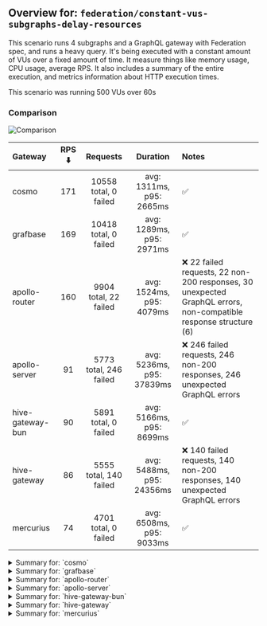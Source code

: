 ## Overview for: `federation/constant-vus-subgraphs-delay-resources`


This scenario runs 4 subgraphs and a GraphQL gateway with Federation spec, and runs a heavy query. It's being executed with a constant amount of VUs over a fixed amount of time. It measure things like memory usage, CPU usage, average RPS. It also includes a summary of the entire execution, and metrics information about HTTP execution times.


This scenario was running 500 VUs over 60s


### Comparison


<img src="https://imagedelivery.net/KYe9TScr4TldYHA48pczVg/025115b1-7e00-47ed-c4b6-e2551c354000/public" alt="Comparison" />


| Gateway          | RPS ⬇️ |        Requests        |         Duration          | Notes                                                                                                           |
| :--------------- | :----: | :--------------------: | :-----------------------: | :-------------------------------------------------------------------------------------------------------------- |
| cosmo            |  171   | 10558 total, 0 failed  | avg: 1311ms, p95: 2665ms  | ✅                                                                                                               |
| grafbase         |  169   | 10418 total, 0 failed  | avg: 1289ms, p95: 2971ms  | ✅                                                                                                               |
| apollo-router    |  160   | 9904 total, 22 failed  | avg: 1524ms, p95: 4079ms  | ❌ 22 failed requests, 22 non-200 responses, 30 unexpected GraphQL errors, non-compatible response structure (6) |
| apollo-server    |   91   | 5773 total, 246 failed | avg: 5236ms, p95: 37839ms | ❌ 246 failed requests, 246 non-200 responses, 246 unexpected GraphQL errors                                     |
| hive-gateway-bun |   90   |  5891 total, 0 failed  | avg: 5166ms, p95: 8699ms  | ✅                                                                                                               |
| hive-gateway     |   86   | 5555 total, 140 failed | avg: 5488ms, p95: 24356ms | ❌ 140 failed requests, 140 non-200 responses, 140 unexpected GraphQL errors                                     |
| mercurius        |   74   |  4701 total, 0 failed  | avg: 6508ms, p95: 9033ms  | ✅                                                                                                               |



<details>
  <summary>Summary for: `cosmo`</summary>

  **K6 Output**




```
     ✓ response code was 200
     ✓ no graphql errors
     ✓ valid response structure

     █ setup

     checks.........................: 100.00% ✓ 31614      ✗ 0    
     data_received..................: 927 MB  15 MB/s
     data_sent......................: 13 MB   204 kB/s
     http_req_blocked...............: avg=2.78ms   min=1.75µs  med=3.98µs   max=2.78s  p(90)=6.53µs   p(95)=170.37µs
     http_req_connecting............: avg=2.4ms    min=0s      med=0s       max=2.78s  p(90)=0s       p(95)=0s      
     http_req_duration..............: avg=1.31s    min=3.4ms   med=1.23s    max=8.11s  p(90)=2.26s    p(95)=2.66s   
       { expected_response:true }...: avg=1.31s    min=3.4ms   med=1.23s    max=8.11s  p(90)=2.26s    p(95)=2.66s   
     http_req_failed................: 0.00%   ✓ 0          ✗ 10558
     http_req_receiving.............: avg=286.21ms min=32.16µs med=107.34µs max=8.01s  p(90)=1.16s    p(95)=1.44s   
     http_req_sending...............: avg=36.99ms  min=8.4µs   med=19.91µs  max=4.38s  p(90)=307.33µs p(95)=27.72ms 
     http_req_tls_handshaking.......: avg=0s       min=0s      med=0s       max=0s     p(90)=0s       p(95)=0s      
     http_req_waiting...............: avg=987.6ms  min=3.29ms  med=972.71ms max=3.82s  p(90)=1.71s    p(95)=1.95s   
     http_reqs......................: 10558   171.90821/s
     iteration_duration.............: avg=2.83s    min=25.8ms  med=2.55s    max=13.32s p(90)=5.23s    p(95)=6.21s   
     iterations.....................: 10538   171.582565/s
     vus............................: 260     min=260      max=500
     vus_max........................: 500     min=500      max=500
```


**Performance Overview**


<img src="https://imagedelivery.net/KYe9TScr4TldYHA48pczVg/360d499b-b26d-4951-3391-1e7b08f45800/public" alt="Performance Overview" />


**Subgraphs Overview**


<img src="https://imagedelivery.net/KYe9TScr4TldYHA48pczVg/7ac1428b-49b7-4166-f394-52be16939300/public" alt="Subgraphs Overview" />


**HTTP Overview**


<img src="https://imagedelivery.net/KYe9TScr4TldYHA48pczVg/07f73381-931b-4dfa-a42f-c4e5d5b75a00/public" alt="HTTP Overview" />


  </details>

<details>
  <summary>Summary for: `grafbase`</summary>

  **K6 Output**




```
     ✓ response code was 200
     ✓ no graphql errors
     ✓ valid response structure

     █ setup

     checks.........................: 100.00% ✓ 31194      ✗ 0    
     data_received..................: 916 MB  15 MB/s
     data_sent......................: 12 MB   201 kB/s
     http_req_blocked...............: avg=3.87ms   min=1.42µs  med=3.39µs   max=2.96s  p(90)=5.5µs    p(95)=163.85µs
     http_req_connecting............: avg=3.27ms   min=0s      med=0s       max=2.96s  p(90)=0s       p(95)=0s      
     http_req_duration..............: avg=1.28s    min=3.06ms  med=1.07s    max=5.97s  p(90)=2.53s    p(95)=2.97s   
       { expected_response:true }...: avg=1.28s    min=3.06ms  med=1.07s    max=5.97s  p(90)=2.53s    p(95)=2.97s   
     http_req_failed................: 0.00%   ✓ 0          ✗ 10418
     http_req_receiving.............: avg=368.87ms min=32.48µs med=83.86µs  max=4.71s  p(90)=1.43s    p(95)=2s      
     http_req_sending...............: avg=37.48ms  min=7.96µs  med=15.3µs   max=4.47s  p(90)=245.38µs p(95)=29.44ms 
     http_req_tls_handshaking.......: avg=0s       min=0s      med=0s       max=0s     p(90)=0s       p(95)=0s      
     http_req_waiting...............: avg=882.27ms min=2.99ms  med=818.89ms max=3.36s  p(90)=1.59s    p(95)=1.92s   
     http_reqs......................: 10418   169.562451/s
     iteration_duration.............: avg=2.86s    min=35.43ms med=2.5s     max=12.48s p(90)=5.54s    p(95)=6.51s   
     iterations.....................: 10398   169.236933/s
     vus............................: 222     min=222      max=500
     vus_max........................: 500     min=500      max=500
```


**Performance Overview**


<img src="https://imagedelivery.net/KYe9TScr4TldYHA48pczVg/f4489df8-3c30-4fc1-57b0-8870c66f7200/public" alt="Performance Overview" />


**Subgraphs Overview**


<img src="https://imagedelivery.net/KYe9TScr4TldYHA48pczVg/d5d6d4d5-082c-4ff6-93db-2f15b6c40900/public" alt="Subgraphs Overview" />


**HTTP Overview**


<img src="https://imagedelivery.net/KYe9TScr4TldYHA48pczVg/24bc7f01-0a75-42fd-29f0-c87733bded00/public" alt="HTTP Overview" />


  </details>

<details>
  <summary>Summary for: `apollo-router`</summary>

  **K6 Output**




```
     ✗ response code was 200
      ↳  99% — ✓ 9862 / ✗ 22
     ✗ no graphql errors
      ↳  99% — ✓ 9854 / ✗ 30
     ✗ valid response structure
      ↳  99% — ✓ 9856 / ✗ 6

     █ setup

     checks.........................: 99.80% ✓ 29572      ✗ 58   
     data_received..................: 867 MB 14 MB/s
     data_sent......................: 12 MB  191 kB/s
     http_req_blocked...............: avg=12.04ms  min=1.42µs  med=3.27µs   max=5.43s  p(90)=5.6µs    p(95)=5.67ms 
     http_req_connecting............: avg=11.16ms  min=0s      med=0s       max=5.43s  p(90)=0s       p(95)=5.04ms 
     http_req_duration..............: avg=1.52s    min=6.71ms  med=1.26s    max=9.11s  p(90)=3.26s    p(95)=4.07s  
       { expected_response:true }...: avg=1.52s    min=6.71ms  med=1.26s    max=9.11s  p(90)=3.26s    p(95)=4.07s  
     http_req_failed................: 0.22%  ✓ 22         ✗ 9882 
     http_req_receiving.............: avg=508.71ms min=0s      med=85.57µs  max=7s     p(90)=1.86s    p(95)=3.23s  
     http_req_sending...............: avg=41.01ms  min=7.86µs  med=14.98µs  max=6.18s  p(90)=731.91µs p(95)=32.36ms
     http_req_tls_handshaking.......: avg=0s       min=0s      med=0s       max=0s     p(90)=0s       p(95)=0s     
     http_req_waiting...............: avg=974.27ms min=6.65ms  med=918.86ms max=5.46s  p(90)=1.8s     p(95)=2.09s  
     http_reqs......................: 9904   160.489229/s
     iteration_duration.............: avg=3.04s    min=23.54ms med=2.67s    max=15.72s p(90)=6.1s     p(95)=7.3s   
     iterations.....................: 9884   160.165139/s
     vus............................: 301    min=301      max=500
     vus_max........................: 500    min=500      max=500
```


**Performance Overview**


<img src="https://imagedelivery.net/KYe9TScr4TldYHA48pczVg/105625d5-15e1-45c9-360d-66631987f900/public" alt="Performance Overview" />


**Subgraphs Overview**


<img src="https://imagedelivery.net/KYe9TScr4TldYHA48pczVg/54b88183-5fd5-4396-17d1-19c416fcc300/public" alt="Subgraphs Overview" />


**HTTP Overview**


<img src="https://imagedelivery.net/KYe9TScr4TldYHA48pczVg/01ec6ced-9a3d-473b-355e-9f1064f8ad00/public" alt="HTTP Overview" />


  </details>

<details>
  <summary>Summary for: `apollo-server`</summary>

  **K6 Output**




```
     ✗ response code was 200
      ↳  95% — ✓ 5507 / ✗ 246
     ✗ no graphql errors
      ↳  95% — ✓ 5507 / ✗ 246
     ✓ valid response structure

     █ setup

     checks.........................: 97.10% ✓ 16521     ✗ 492  
     data_received..................: 486 MB 7.7 MB/s
     data_sent......................: 6.9 MB 109 kB/s
     http_req_blocked...............: avg=3.99ms   min=1.42µs   med=2.84µs   max=113.06ms p(90)=9.55µs   p(95)=48.7ms 
     http_req_connecting............: avg=3.89ms   min=0s       med=0s       max=110.44ms p(90)=0s       p(95)=47.68ms
     http_req_duration..............: avg=5.23s    min=10.94ms  med=2.24s    max=1m0s     p(90)=3.07s    p(95)=37.83s 
       { expected_response:true }...: avg=2.79s    min=10.94ms  med=2.22s    max=59.81s   p(90)=2.79s    p(95)=3.15s  
     http_req_failed................: 4.26%  ✓ 246       ✗ 5527 
     http_req_receiving.............: avg=283.49µs min=0s       med=100.74µs max=63.36ms  p(90)=216.46µs p(95)=457.2µs
     http_req_sending...............: avg=576.27µs min=8.25µs   med=14.29µs  max=88.55ms  p(90)=108.76µs p(95)=1.61ms 
     http_req_tls_handshaking.......: avg=0s       min=0s       med=0s       max=0s       p(90)=0s       p(95)=0s     
     http_req_waiting...............: avg=5.23s    min=10.87ms  med=2.24s    max=1m0s     p(90)=3.07s    p(95)=37.83s 
     http_reqs......................: 5773   91.695624/s
     iteration_duration.............: avg=5.27s    min=135.34ms med=2.26s    max=1m0s     p(90)=3.08s    p(95)=38.28s 
     iterations.....................: 5753   91.377953/s
     vus............................: 109    min=109     max=500
     vus_max........................: 500    min=500     max=500
```


**Performance Overview**


<img src="https://imagedelivery.net/KYe9TScr4TldYHA48pczVg/a82cbb6d-599c-4a68-d7f9-0c17e3e3f500/public" alt="Performance Overview" />


**Subgraphs Overview**


<img src="https://imagedelivery.net/KYe9TScr4TldYHA48pczVg/8b0c86bf-79b0-483e-3475-7b956e83f100/public" alt="Subgraphs Overview" />


**HTTP Overview**


<img src="https://imagedelivery.net/KYe9TScr4TldYHA48pczVg/199c023a-c22e-4983-d11b-ee00c26b2900/public" alt="HTTP Overview" />


  </details>

<details>
  <summary>Summary for: `hive-gateway-bun`</summary>

  **K6 Output**




```
     ✓ response code was 200
     ✓ no graphql errors
     ✓ valid response structure

     █ setup

     checks.........................: 100.00% ✓ 17613     ✗ 0    
     data_received..................: 517 MB  8.0 MB/s
     data_sent......................: 7.0 MB  108 kB/s
     http_req_blocked...............: avg=4.09ms   min=1.91µs   med=4.49µs   max=119.29ms p(90)=14.65µs  p(95)=26.55ms 
     http_req_connecting............: avg=3.97ms   min=0s       med=0s       max=118.94ms p(90)=0s       p(95)=24.53ms 
     http_req_duration..............: avg=5.16s    min=14.6ms   med=4.78s    max=11.78s   p(90)=7.7s     p(95)=8.69s   
       { expected_response:true }...: avg=5.16s    min=14.6ms   med=4.78s    max=11.78s   p(90)=7.7s     p(95)=8.69s   
     http_req_failed................: 0.00%   ✓ 0         ✗ 5891 
     http_req_receiving.............: avg=116.06ms min=40.68µs  med=125.36µs max=3.91s    p(90)=306.52ms p(95)=869.42ms
     http_req_sending...............: avg=3.41ms   min=9.55µs   med=24.05µs  max=1.3s     p(90)=2.2ms    p(95)=18.61ms 
     http_req_tls_handshaking.......: avg=0s       min=0s       med=0s       max=0s       p(90)=0s       p(95)=0s      
     http_req_waiting...............: avg=5.04s    min=14.37ms  med=4.71s    max=11.7s    p(90)=7.55s    p(95)=8.58s   
     http_reqs......................: 5891    90.976784/s
     iteration_duration.............: avg=5.33s    min=309.47ms med=4.88s    max=11.84s   p(90)=7.82s    p(95)=8.95s   
     iterations.....................: 5871    90.667917/s
     vus............................: 194     min=194     max=500
     vus_max........................: 500     min=500     max=500
```


**Performance Overview**


<img src="https://imagedelivery.net/KYe9TScr4TldYHA48pczVg/67d21bb9-e02a-49a1-40d3-ec96752cde00/public" alt="Performance Overview" />


**Subgraphs Overview**


<img src="https://imagedelivery.net/KYe9TScr4TldYHA48pczVg/024d42e4-4e05-4b63-47ab-2b155d126500/public" alt="Subgraphs Overview" />


**HTTP Overview**


<img src="https://imagedelivery.net/KYe9TScr4TldYHA48pczVg/e05b07bc-60ea-4257-aa90-8a3b97ff2100/public" alt="HTTP Overview" />


  </details>

<details>
  <summary>Summary for: `hive-gateway`</summary>

  **K6 Output**




```
     ✗ response code was 200
      ↳  97% — ✓ 5395 / ✗ 140
     ✗ no graphql errors
      ↳  97% — ✓ 5395 / ✗ 140
     ✓ valid response structure

     █ setup

     checks.........................: 98.29% ✓ 16185     ✗ 280  
     data_received..................: 476 MB 7.4 MB/s
     data_sent......................: 6.6 MB 103 kB/s
     http_req_blocked...............: avg=1.51ms   min=1.92µs   med=4.21µs   max=39.49ms  p(90)=14.93µs  p(95)=11.54ms
     http_req_connecting............: avg=1.46ms   min=0s       med=0s       max=35.01ms  p(90)=0s       p(95)=10.84ms
     http_req_duration..............: avg=5.48s    min=13.76ms  med=2.99s    max=1m0s     p(90)=5.05s    p(95)=24.35s 
       { expected_response:true }...: avg=4.07s    min=13.76ms  med=2.96s    max=59.64s   p(90)=4.52s    p(95)=6.29s  
     http_req_failed................: 2.52%  ✓ 140       ✗ 5415 
     http_req_receiving.............: avg=1.2ms    min=0s       med=103.93µs max=242.27ms p(90)=707.31µs p(95)=2.75ms 
     http_req_sending...............: avg=444.67µs min=9.73µs   med=24.91µs  max=108.77ms p(90)=189.35µs p(95)=1.18ms 
     http_req_tls_handshaking.......: avg=0s       min=0s       med=0s       max=0s       p(90)=0s       p(95)=0s     
     http_req_waiting...............: avg=5.48s    min=13.62ms  med=2.99s    max=1m0s     p(90)=5.05s    p(95)=24.35s 
     http_reqs......................: 5555   86.363693/s
     iteration_duration.............: avg=5.56s    min=216.41ms med=3.05s    max=1m0s     p(90)=5.07s    p(95)=24.42s 
     iterations.....................: 5535   86.052753/s
     vus............................: 71     min=71      max=500
     vus_max........................: 500    min=500     max=500
```


**Performance Overview**


<img src="https://imagedelivery.net/KYe9TScr4TldYHA48pczVg/559e13ce-9311-4571-71e8-84fa918b9b00/public" alt="Performance Overview" />


**Subgraphs Overview**


<img src="https://imagedelivery.net/KYe9TScr4TldYHA48pczVg/62fa2da5-f01a-4fdc-44df-f30accb9ec00/public" alt="Subgraphs Overview" />


**HTTP Overview**


<img src="https://imagedelivery.net/KYe9TScr4TldYHA48pczVg/a990fc3a-da01-46e5-8f0f-d554b73b2200/public" alt="HTTP Overview" />


  </details>

<details>
  <summary>Summary for: `mercurius`</summary>

  **K6 Output**




```
     ✓ response code was 200
     ✓ no graphql errors
     ✓ valid response structure

     █ setup

     checks.........................: 100.00% ✓ 14043     ✗ 0    
     data_received..................: 413 MB  6.6 MB/s
     data_sent......................: 5.6 MB  89 kB/s
     http_req_blocked...............: avg=1.86ms   min=1.95µs   med=4.36µs   max=55.25ms p(90)=757.87µs p(95)=20.63ms 
     http_req_connecting............: avg=1.83ms   min=0s       med=0s       max=37.54ms p(90)=431.92µs p(95)=20.26ms 
     http_req_duration..............: avg=6.5s     min=10.88ms  med=6.46s    max=13.92s  p(90)=7.78s    p(95)=9.03s   
       { expected_response:true }...: avg=6.5s     min=10.88ms  med=6.46s    max=13.92s  p(90)=7.78s    p(95)=9.03s   
     http_req_failed................: 0.00%   ✓ 0         ✗ 4701 
     http_req_receiving.............: avg=7.08ms   min=39.75µs  med=107.53µs max=1.36s   p(90)=259.23µs p(95)=611.53µs
     http_req_sending...............: avg=200.54µs min=9.6µs    med=25.04µs  max=25.24ms p(90)=140.63µs p(95)=1.08ms  
     http_req_tls_handshaking.......: avg=0s       min=0s       med=0s       max=0s      p(90)=0s       p(95)=0s      
     http_req_waiting...............: avg=6.5s     min=10.79ms  med=6.46s    max=13.92s  p(90)=7.78s    p(95)=9.03s   
     http_reqs......................: 4701    74.727144/s
     iteration_duration.............: avg=6.58s    min=420.01ms med=6.48s    max=13.93s  p(90)=7.81s    p(95)=9.07s   
     iterations.....................: 4681    74.409224/s
     vus............................: 325     min=325     max=500
     vus_max........................: 500     min=500     max=500
```


**Performance Overview**


<img src="https://imagedelivery.net/KYe9TScr4TldYHA48pczVg/2e301d08-89cb-4c0f-625c-c3176b88e800/public" alt="Performance Overview" />


**Subgraphs Overview**


<img src="https://imagedelivery.net/KYe9TScr4TldYHA48pczVg/20f04594-39da-4c2c-89ea-161b08e4c900/public" alt="Subgraphs Overview" />


**HTTP Overview**


<img src="https://imagedelivery.net/KYe9TScr4TldYHA48pczVg/ad5c7549-7c6a-4e35-2895-5ef19b67f500/public" alt="HTTP Overview" />


  </details>